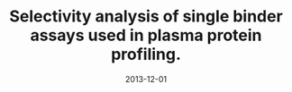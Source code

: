---
link: https://dx.doi.org/10.1002/pmic.201300030
journal: Proteomics
title: Selectivity analysis of single binder assays used in plasma protein profiling.
date: 2013-12-01
authors: Neiman, M, Fredolini, C, Johansson, H, Lehtiö, J, Nygren, PÅ, Uhlén, M, Nilsson, P, Schwenk, JM
---
